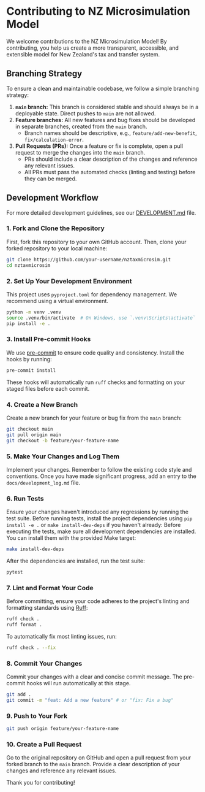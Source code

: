 # Contributing to NZ Microsimulation Model

We welcome contributions to the NZ Microsimulation Model! By contributing, you help us create a more transparent, accessible, and extensible model for New Zealand's tax and transfer system.

## Branching Strategy

To ensure a clean and maintainable codebase, we follow a simple branching strategy:

1.  **`main` branch:** This branch is considered stable and should always be in a deployable state. Direct pushes to `main` are not allowed.
2.  **Feature branches:** All new features and bug fixes should be developed in separate branches, created from the `main` branch.
    -   Branch names should be descriptive, e.g., `feature/add-new-benefit`, `fix/calculation-error`.
3.  **Pull Requests (PRs):** Once a feature or fix is complete, open a pull request to merge the changes into the `main` branch.
    -   PRs should include a clear description of the changes and reference any relevant issues.
    -   All PRs must pass the automated checks (linting and testing) before they can be merged.

## Development Workflow

For more detailed development guidelines, see our [DEVELOPMENT.md](../DEVELOPMENT.md) file.

### 1. Fork and Clone the Repository

First, fork this repository to your own GitHub account. Then, clone your forked repository to your local machine:

```bash
git clone https://github.com/your-username/nztaxmicrosim.git
cd nztaxmicrosim
```

### 2. Set Up Your Development Environment

This project uses `pyproject.toml` for dependency management. We recommend using a virtual environment.

```bash
python -m venv .venv
source .venv/bin/activate  # On Windows, use `.venv\Scripts\activate`
pip install -e .
```

### 3. Install Pre-commit Hooks

We use [pre-commit](https://pre-commit.com/) to ensure code quality and consistency. Install the hooks by running:

```bash
pre-commit install
```

These hooks will automatically run `ruff` checks and formatting on your staged files before each commit.

### 4. Create a New Branch

Create a new branch for your feature or bug fix from the `main` branch:

```bash
git checkout main
git pull origin main
git checkout -b feature/your-feature-name
```

### 5. Make Your Changes and Log Them

Implement your changes. Remember to follow the existing code style and conventions. Once you have made significant progress, add an entry to the `docs/development_log.md` file.

### 6. Run Tests
Ensure your changes haven't introduced any regressions by running the test suite. Before running tests, install the project dependencies using `pip install -e .` or `make install-dev-deps` if you haven't already:
Before executing the tests, make sure all development dependencies are installed.
You can install them with the provided Make target:

```bash
make install-dev-deps
```

After the dependencies are installed, run the test suite:

```bash
pytest
```

### 7. Lint and Format Your Code

Before committing, ensure your code adheres to the project's linting and formatting standards using [Ruff](https://beta.ruff.rs/docs/):

```bash
ruff check .
ruff format .
```

To automatically fix most linting issues, run:

```bash
ruff check . --fix
```

### 8. Commit Your Changes

Commit your changes with a clear and concise commit message. The pre-commit hooks will run automatically at this stage.

```bash
git add .
git commit -m "feat: Add a new feature" # or "fix: Fix a bug"
```

### 9. Push to Your Fork

```bash
git push origin feature/your-feature-name
```

### 10. Create a Pull Request

Go to the original repository on GitHub and open a pull request from your forked branch to the `main` branch. Provide a clear description of your changes and reference any relevant issues.

Thank you for contributing!
